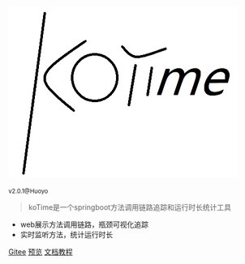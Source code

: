 ![logo](v200/kotime.png)

<small>v2.0.1@Huoyo</small>

> koTime是一个springboot方法调用链路追踪和运行时长统计工具

- web展示方法调用链路，瓶颈可视化追踪
- 实时监听方法，统计运行时长


[Gitee](https://gitee.com/huoyo/ko-time)
[预览](http://huoyo.gitee.io/ko-time/example/)
[文档教程](v200/introduce)
